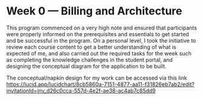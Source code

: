 # Week 0 — Billing and Architecture

This program commenced on a very high note and ensured that participants were properly informed on the prerequisites and essentials to get started and be successful in the program. On a personal level, I took the initiative to review each course content to get a better understanding of what is expected of me, and also carried out the required tasks for the week such as completing the knowledge challenges in the student portal, and designing the conceptual diagram for the application to be built. 

The conceptual/napkin design for my work can be accessed via this link https://lucid.app/lucidchart/8cb5860a-7151-4877-aa11-f31826eb7ab2/edit?invitationId=inv_d26c0cca-557d-4e2f-ae38-ac4ab7c85dd9

